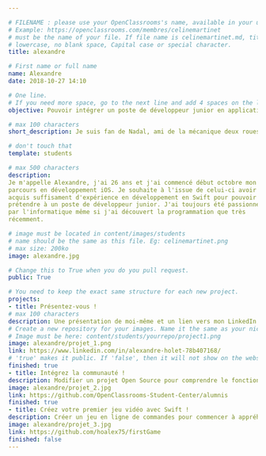 ```yaml
---

# FILENAME : please use your OpenClassrooms's name, available in your url.
# Example: https://openclassrooms.com/membres/celinemartinet
# must be the name of your file. If file name is celinemartinet.md, title is celinemartinet.
# lowercase, no blank space, Capital case or special character.
title: alexandre

# First name or full name
name: Alexandre
date: 2018-10-27 14:10

# One line.
# If you need more space, go to the next line and add 4 spaces on the left, as in 'description'.
objective: Pouvoir intégrer un poste de développeur junior en application iOS.

# max 100 characters
short_description: Je suis fan de Nadal, ami de la mécanique deux roues et apprécie la photographie.

# don't touch that
template: students

# max 500 characters
description:
Je m'appelle Alexandre, j'ai 26 ans et j'ai commencé début octobre mon
parcours en développement iOS. Je souhaite à l'issue de celui-ci avoir
acquis suffisament d'expérience en développement en Swift pour pouvoir
prétendre à un poste de développeur junior. J'ai toujours été passionné
par l'informatique même si j'ai découvert la programmation que très
récemment.

# image must be located in content/images/students
# name should be the same as this file. Eg: celinemartinet.png
# max size: 200ko
image: alexandre.jpg

# Change this to True when you do you pull request.
public: True

# You need to keep the exact same structure for each new project.
projects:
- title: Présentez-vous !
# max 100 characters
description: Une présentation de moi-même et un lien vers mon LinkedIn.
# Create a new repository for your images. Name it the same as your nickname and profile picture.
# Image must be here: content/students/yourrepo/project1.png
image: alexandre/projet_1.png
link: https://www.linkedin.com/in/alexandre-holet-78b407168/
# 'true' makes it public. If 'false', then it will not show on the website.
finished: true
- title: Intégrez la communauté !
description: Modifier un projet Open Source pour comprendre le fonctionnement de Git, de Github et des pull requests.
image: alexandre/projet_2.jpg
link: https://github.com/OpenClassrooms-Student-Center/alumnis
finished: true
- title: Créez votre premier jeu vidéo avec Swift !
description: Créer un jeu en ligne de commandes pour commencer à appréhender le langage Swift.
image: alexandre/projet_3.jpg
link: https://github.com/hoalex75/firstGame
finished: false
---
```



